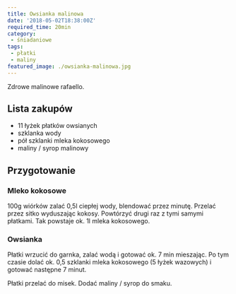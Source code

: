 ```yaml
---
title: Owsianka malinowa
date: '2018-05-02T18:38:00Z'
required_time: 20min
category:
 - śniadaniowe
tags:
 - płatki
 - maliny
featured_image: ./owsianka-malinowa.jpg
---
```


Zdrowe malinowe rafaello.

<!-- more -->

## Lista zakupów

- 11 łyżek płatków owsianych
- szklanka wody
- pół szklanki mleka kokosowego
- maliny / syrop malinowy

## Przygotowanie

### Mleko kokosowe

100g wiórków zalać 0,5l ciepłej wody, blendować przez minutę.
Przelać przez sitko wyduszając kokosy.
Powtórzyć drugi raz z tymi samymi płatkami.
Tak powstaje ok. 1l mleka kokosowego.

### Owsianka

Płatki wrzucić do garnka, zalać wodą i gotować ok. 7 min mieszając.
Po tym czasie dolać ok. 0,5 szklanki mleka kokosowego (5 łyżek wazowych) i gotować następne 7 minut.

Płatki przelać do misek. Dodać maliny / syrop do smaku.
